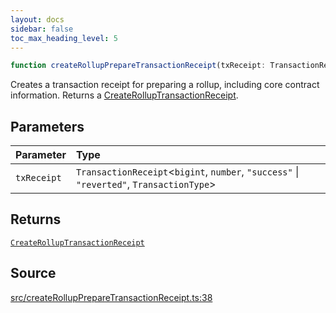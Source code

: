 ```yaml
---
layout: docs
sidebar: false
toc_max_heading_level: 5
---
```


```ts
function createRollupPrepareTransactionReceipt(txReceipt: TransactionReceipt<bigint, number, "success" | "reverted", TransactionType>): CreateRollupTransactionReceipt
```

Creates a transaction receipt for preparing a rollup, including core contract
information. Returns a [CreateRollupTransactionReceipt](../type-aliases/CreateRollupTransactionReceipt.md).

## Parameters

| Parameter | Type |
| :------ | :------ |
| `txReceipt` | `TransactionReceipt`\<`bigint`, `number`, `"success"` \| `"reverted"`, `TransactionType`\> |

## Returns

[`CreateRollupTransactionReceipt`](../type-aliases/CreateRollupTransactionReceipt.md)

## Source

[src/createRollupPrepareTransactionReceipt.ts:38](https://github.com/OffchainLabs/arbitrum-orbit-sdk/blob/9d5595a042e42f7d6b9af10a84816c98ea30f330/src/createRollupPrepareTransactionReceipt.ts#L38)
